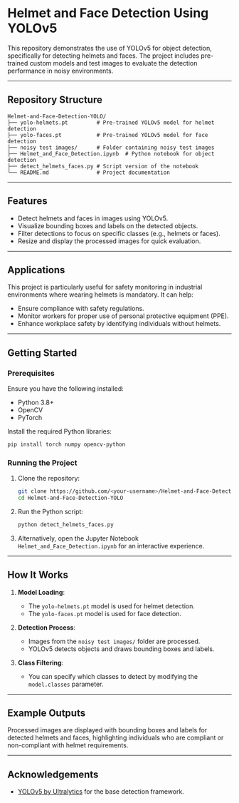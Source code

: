 
# Helmet and Face Detection Using YOLOv5

This repository demonstrates the use of YOLOv5 for object detection, specifically for detecting helmets and faces. The project includes pre-trained custom models and test images to evaluate the detection performance in noisy environments.

---

## **Repository Structure**

```
Helmet-and-Face-Detection-YOLO/
├── yolo-helmets.pt         # Pre-trained YOLOv5 model for helmet detection
├── yolo-faces.pt           # Pre-trained YOLOv5 model for face detection
├── noisy test images/      # Folder containing noisy test images
├── Helmet_and_Face_Detection.ipynb  # Python notebook for object detection
├── detect_helmets_faces.py # Script version of the notebook
└── README.md               # Project documentation
```

---

## **Features**
- Detect helmets and faces in images using YOLOv5.
- Visualize bounding boxes and labels on the detected objects.
- Filter detections to focus on specific classes (e.g., helmets or faces).
- Resize and display the processed images for quick evaluation.

---

## **Applications**
This project is particularly useful for safety monitoring in industrial environments where wearing helmets is mandatory. It can help:
- Ensure compliance with safety regulations.
- Monitor workers for proper use of personal protective equipment (PPE).
- Enhance workplace safety by identifying individuals without helmets.

---

## **Getting Started**

### **Prerequisites**
Ensure you have the following installed:
- Python 3.8+
- OpenCV
- PyTorch

Install the required Python libraries:
```bash
pip install torch numpy opencv-python
```

### **Running the Project**
1. Clone the repository:
   ```bash
   git clone https://github.com/<your-username>/Helmet-and-Face-Detection-YOLO.git
   cd Helmet-and-Face-Detection-YOLO
   ```

2. Run the Python script:
   ```bash
   python detect_helmets_faces.py
   ```

3. Alternatively, open the Jupyter Notebook `Helmet_and_Face_Detection.ipynb` for an interactive experience.

---

## **How It Works**
1. **Model Loading**:
   - The `yolo-helmets.pt` model is used for helmet detection.
   - The `yolo-faces.pt` model is used for face detection.

2. **Detection Process**:
   - Images from the `noisy test images/` folder are processed.
   - YOLOv5 detects objects and draws bounding boxes and labels.

3. **Class Filtering**:
   - You can specify which classes to detect by modifying the `model.classes` parameter.

---

## **Example Outputs**
Processed images are displayed with bounding boxes and labels for detected helmets and faces, highlighting individuals who are compliant or non-compliant with helmet requirements.

---

## **Acknowledgements**
- [YOLOv5 by Ultralytics](https://github.com/ultralytics/yolov5) for the base detection framework.
